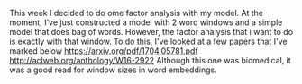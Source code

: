 
This week I decided to do ome factor analysis with my model. At the moment, I've just constructed a model with 2 word windows and a simple model that does bag of words. However, the factor analysis that i want to do is exactly with that window. To do this, I've looked at a few papers that I've marked below 
https://arxiv.org/pdf/1704.05781.pdf
http://aclweb.org/anthology/W16-2922 Although this one was biomedical, it was a good read for window sizes in word embeddings.

